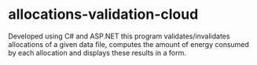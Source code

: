# allocations-validation-cloud
Developed using C# and ASP.NET this program validates/invalidates allocations of a given data file, computes the amount of energy consumed by each allocation and displays these results in a form.
